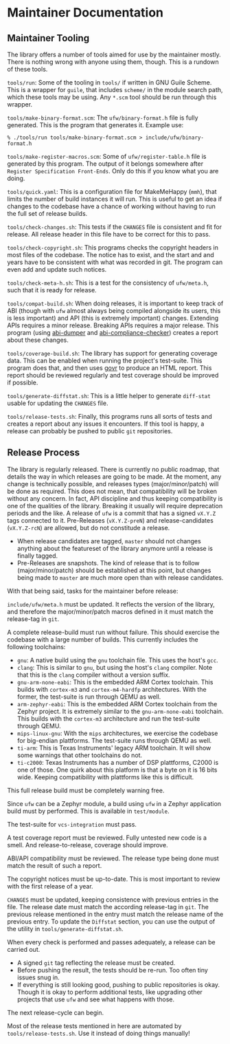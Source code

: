 # Maintainer Documentation

## Maintainer Tooling

The library offers a number of tools aimed for use by the maintainer mostly.
There is nothing wrong with anyone using them, though. This is a rundown of
these tools.

`tools/run`: Some of the tooling in `tools/` if written in GNU Guile Scheme.
This is a wrapper for `guile`, that includes `scheme/` in the module search
path, which these tools may be using. Any `*.scm` tool should be run through
this wrapper.

`tools/make-binary-format.scm`: The `ufw/binary-format.h` file is fully
generated. This is the program that generates it. Example use:

  ```
  % ./tools/run tools/make-binary-format.scm > include/ufw/binary-format.h
  ```

`tools/make-register-macros.scm`: Some of `ufw/register-table.h` file is
generated by this program. The output of it belongs somewhere after `Register
Specification Front-Ends`. Only do this if you know what you are doing.

`tools/quick.yaml`: This is a configuration file for MakeMeHappy (`mmh`), that
limits the number of build instances it will run. This is useful to get an idea
if changes to the codebase have a chance of working without having to run the
full set of release builds.

`tools/check-changes.sh`: This tests if the `CHANGES` file is consistent and
fit for release. All release header in this file have to be correct for this to
pass.

`tools/check-copyright.sh`: This programs checks the copyright headers in most
files of the codebase. The notice has to exist, and the start and and years
have to be consistent with what was recorded in git. The program can even add
and update such notices.

`tools/check-meta-h.sh`: This is a test for the consistency of `ufw/meta.h`,
such that it is ready for release.

`tools/compat-build.sh`: When doing releases, it is important to keep track of
ABI (though with `ufw` almost always being compiled alongside its users, this
is less important) and API (this is extremely important) changes. Extending
APIs requires a minor release. Breaking APIs requires a major release. This
program (using [abi-dumper](https://github.com/lvc/abi-dumper) and
[abi-compliance-checker](https://lvc.github.io/abi-compliance-checker)) creates
a report about these changes.

`tools/coverage-build.sh`: The library has support for generating coverage
data. This can be enabled when running the project's test-suite. This program
does that, and then uses [govr](https://gcovr.com) to produce an HTML report.
This report should be reviewed regularly and test coverage should be improved
if possible.

`tools/generate-diffstat.sh`: This is a little helper to generate `diff-stat`
usable for updating the `CHANGES` file.

`tools/release-tests.sh`: Finally, this programs runs all sorts of tests and
creates a report about any issues it encounters. If this tool is happy, a
release can probably be pushed to public `git` repositories.


## Release Process

The library is regularly released. There is currently no public roadmap, that
details the way in which releases are going to be made. At the moment, any
change is technically possible, and releases types (major/minor/patch) will be
done as required. This does not mean, that compatibility will be broken without
any concern. In fact, API discipline and thus keeping compatibility is one of
the qualities of the library. Breaking it usually will require deprecation
periods and the like. A release of `ufw` is a commit that has a signed `vX.Y.Z`
tags connected to it. Pre-Releases (`vX.Y.Z-preN`) and release-candidates
(`vX.Y.Z-rcN`) are allowed, but do not constitude a release.

- When release candidates are tagged, `master` should not changes anything
  about the featureset of the library anymore until a release is finally
  tagged.
- Pre-Releases are snapshots. The kind of release that is to follow
  (major/minor/patch) should be established at this point, but changes being
  made to `master` are much more open than with release candidates.

With that being said, tasks for the maintainer before release:

`include/ufw/meta.h` must be updated. It reflects the version of the library,
and therefore the major/minor/patch macros defined in it must match the
release-tag in `git`.

A complete release-build must run without failure. This should exercise the
codebase with a large number of builds. This currently includes the following
toolchains:

- `gnu`: A native build using the `gnu` toolchain file. This uses the host's
  `gcc`.
- `clang`: This is similar to `gnu`, but using the host's `clang` compiler.
  Note that this is the `clang` compiler without a version suffix.
- `gnu-arm-none-eabi`: This is the embedded ARM Cortex toolchain. This builds
  with `cortex-m3` and `cortex-m4-hardfp` architectures. With the former, the
  test-suite is run through QEMU as well.
- `arm-zephyr-eabi`: This is the embedded ARM Cortex toolchain from the Zephyr
  project. It is extremely similar to the `gnu-arm-none-eabi` toolchain. This
  builds with the `cortex-m3` architecture and run the test-suite through QEMU.
- `mips-linux-gnu`: With the `mips` architectures, we exercise the codebase for
  big-endian plattforms. The test-suite runs through QEMU as well.
- `ti-arm`: This is Texas Instruments' legacy ARM toolchain. It will show some
  warnings that other toolchains do not.
- `ti-c2000`: Texas Instruments has a number of DSP plattforms, C2000 is one of
  those. One quirk about this platform is that a byte on it is 16 bits wide.
  Keeping compatibility with plattforms like this is difficult.

This full release build must be completely warning free.

Since `ufw` can be a Zephyr module, a build using `ufw` in a Zephyr application
build must by performed. This is available in `test/module`.

The test-suite for `vcs-integration` must pass.

A test coverage report must be reviewed. Fully untested new code is a smell.
And release-to-release, coverage should improve.

ABI/API compatibility must be reviewed. The release type being done must match
the result of such a report.

The copyright notices must be up-to-date. This is most important to review with
the first release of a year.

`CHANGES` must be updated, keeping consistence with previous entries in the
file. The release date must match the according release-tag in `git`. The
previous release mentioned in the entry must match the release name of the
previous entry. To update the `Diffstat` section, you can use the output of the
utility in `tools/generate-diffstat.sh`.


When every check is performed and passes adequately, a release can be carried
out.

- A signed `git` tag reflecting the release must be created.
- Before pushing the result, the tests should be re-run. Too often tiny issues
  snug in.
- If everything is still looking good, pushing to public repositories is okay.
  Though it is okay to perform additional tests, like upgrading other projects
  that use `ufw` and see what happens with those.

The next release-cycle can begin.

Most of the release tests mentioned in here are automated by
`tools/release-tests.sh`. Use it instead of doing things manually!
